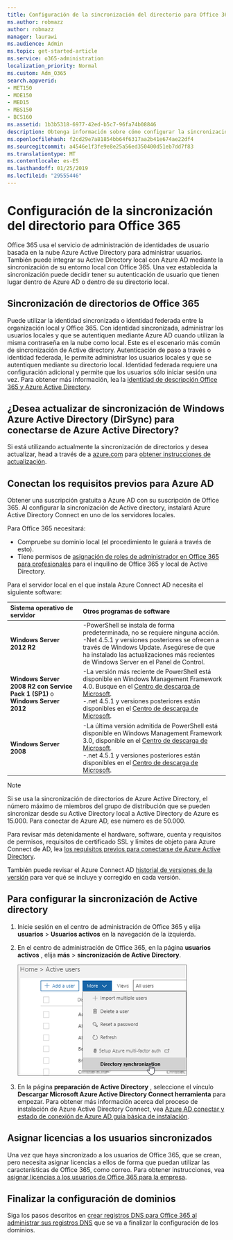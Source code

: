 ```yaml
---
title: Configuración de la sincronización del directorio para Office 365
ms.author: robmazz
author: robmazz
manager: laurawi
ms.audience: Admin
ms.topic: get-started-article
ms.service: o365-administration
localization_priority: Normal
ms.custom: Adm_O365
search.appverid:
- MET150
- MOE150
- MED15
- MBS150
- BCS160
ms.assetid: 1b3b5318-6977-42ed-b5c7-96fa74b08846
description: Obtenga información sobre cómo configurar la sincronización de directorios entre su Active Directory local y de Office 365.
ms.openlocfilehash: f2cd29e7a81854bb64f6317aa2b41e674ae22df4
ms.sourcegitcommit: a4546e1f3fe9e8e25a56ed350400d51eb7dd7f83
ms.translationtype: MT
ms.contentlocale: es-ES
ms.lasthandoff: 01/25/2019
ms.locfileid: "29555446"
---
```

# <a name="set-up-directory-synchronization-for-office-365"></a>Configuración de la sincronización del directorio para Office 365

Office 365 usa el servicio de administración de identidades de usuario basada en la nube Azure Active Directory para administrar usuarios. También puede integrar su Active Directory local con Azure AD mediante la sincronización de su entorno local con Office 365. Una vez establecida la sincronización puede decidir tener su autenticación de usuario que tienen lugar dentro de Azure AD o dentro de su directorio local.
  
## <a name="office-365-directory-synchronization"></a>Sincronización de directorios de Office 365

Puede utilizar la identidad sincronizada o identidad federada entre la organización local y Office 365. Con identidad sincronizada, administrar los usuarios locales y que se autentiquen mediante Azure AD cuando utilizan la misma contraseña en la nube como local. Este es el escenario más común de sincronización de Active directory. Autenticación de paso a través o identidad federada, le permite administrar los usuarios locales y que se autentiquen mediante su directorio local. Identidad federada requiere una configuración adicional y permite que los usuarios sólo iniciar sesión una vez. Para obtener más información, lea la [identidad de descripción Office 365 y Azure Active Directory](about-office-365-identity.md).
  
## <a name="want-to-upgrade-from-windows-azure-active-directory-sync-dirsync-to-azure-active-directory-connect"></a>¿Desea actualizar de sincronización de Windows Azure Active Directory (DirSync) para conectarse de Azure Active Directory?

Si está utilizando actualmente la sincronización de directorios y desea actualizar, head a través de a [azure.com](https://azure.com) para [obtener instrucciones de actualización](https://go.microsoft.com/fwlink/p/?LinkId=733240).
  
## <a name="prerequisites-for-azure-ad-connect"></a>Conectan los requisitos previos para Azure AD

Obtener una suscripción gratuita a Azure AD con su suscripción de Office 365. Al configurar la sincronización de Active directory, instalará Azure Active Directory Connect en uno de los servidores locales.
  
Para Office 365 necesitará:
  
- Compruebe su dominio local (el procedimiento le guiará a través de esto).
- Tiene permisos de [asignación de roles de administrador en Office 365 para profesionales](https://support.office.com/article/EAC4D046-1AFD-4F1A-85FC-8219C79E1504) para el inquilino de Office 365 y local de Active Directory.

Para el servidor local en el que instala Azure Connect AD necesita el siguiente software:
  
|**Sistema operativo de servidor**|**Otros programas de software**|
|:-----|:-----|
|**Windows Server 2012 R2** | -PowerShell se instala de forma predeterminada, no se requiere ninguna acción.  <br> -Net 4.5.1 y versiones posteriores se ofrecen a través de Windows Update. Asegúrese de que ha instalado las actualizaciones más recientes de Windows Server en el Panel de Control. |
|**Windows Server 2008 R2 con Service Pack 1 (SP1)** o **Windows Server 2012** | -La versión más reciente de PowerShell está disponible en Windows Management Framework 4.0. Busque en el [Centro de descarga de Microsoft](https://go.microsoft.com/fwlink/p/?LinkId=717996).<br> -.net 4.5.1 y versiones posteriores están disponibles en el [Centro de descarga de Microsoft](https://go.microsoft.com/fwlink/p/?LinkId=717996). |
|**Windows Server 2008** | -La última versión admitida de PowerShell está disponible en Windows Management Framework 3.0, disponible en el [Centro de descarga de Microsoft](https://go.microsoft.com/fwlink/p/?LinkId=717996).  <br> -.net 4.5.1 y versiones posteriores están disponibles en el [Centro de descarga de Microsoft](https://go.microsoft.com/fwlink/p/?LinkId=717996). |

> [!NOTE]
> Si se usa la sincronización de directorios de Azure Active Directory, el número máximo de miembros del grupo de distribución que se pueden sincronizar desde su Active Directory local a Active Directory de Azure es 15.000. Para conectar de Azure AD, ese número es de 50.000. 
  
Para revisar más detenidamente el hardware, software, cuenta y requisitos de permisos, requisitos de certificado SSL y límites de objeto para Azure Connect de AD, lea [los requisitos previos para conectarse de Azure Active Directory](https://go.microsoft.com/fwlink/p/?LinkId=716896).
  
También puede revisar el Azure Connect AD [historial de versiones de la versión](https://docs.microsoft.com/azure/active-directory/hybrid/reference-connect-version-history) para ver qué se incluye y corregido en cada versión.

## <a name="to-set-up-directory-synchronization"></a>Para configurar la sincronización de Active directory

1. Inicie sesión en el centro de administración de Office 365 y elija **usuarios** \> **Usuarios activos** en la navegación de la izquierda.
2. En el centro de administración de Office 365, en la página **usuarios activos** , elija **más** \> **sincronización de Active Directory**.

    ![En el menú más, elija la sincronización de directorios](media/dc6669e5-c01b-471e-9cdf-04f5d44e1c4b.png)
  
3. En la página **preparación de Active Directory** , seleccione el vínculo **Descargar Microsoft Azure Active Directory Connect herramienta** para empezar. Para obtener más información acerca del proceso de instalación de Azure Active Directory Connect, vea [Azure AD conectar y estado de conexión de Azure AD guía básica de instalación](https://docs.microsoft.com/azure/active-directory/hybrid/how-to-connect-install-roadmap).

## <a name="assign-licenses-to-synchronized-users"></a>Asignar licencias a los usuarios sincronizados

Una vez que haya sincronizado a los usuarios de Office 365, que se crean, pero necesita asignar licencias a ellos de forma que puedan utilizar las características de Office 365, como correo. Para obtener instrucciones, vea [asignar licencias a los usuarios de Office 365 para la empresa](https://support.office.com/article/997596b5-4173-4627-b915-36abac6786dc).

## <a name="finish-setting-up-domains"></a>Finalizar la configuración de dominios

Siga los pasos descritos en [crear registros DNS para Office 365 al administrar sus registros DNS](https://support.office.com/article/b0f3fdca-8a80-4e8e-9ef3-61e8a2a9ab23) que se va a finalizar la configuración de los dominios.